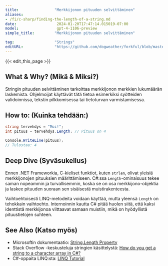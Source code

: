 ```yaml
---
title:                "Merkkijonon pituuden selvittäminen"
aliases:
- /fi/c-sharp/finding-the-length-of-a-string.md
date:                  2024-01-20T17:47:14.015019-07:00
model:                 gpt-4-1106-preview
simple_title:         "Merkkijonon pituuden selvittäminen"

tag:                  "Strings"
editURL:              "https://github.com/dogweather/forkful/blob/master/content/fi/c-sharp/finding-the-length-of-a-string.md"
---
```


{{< edit_this_page >}}

## What & Why? (Mikä & Miksi?)
Stringin pituuden selvittäminen tarkoittaa merkkijonon merkkien lukumäärän laskemista. Ohjelmoijat käyttävät tätä tietoa esimerkiksi syötteiden validoinnissa, tekstin pilkkomisessa tai tietoturvan varmistamisessa.

## How to: (Kuinka tehdään:)
```C#
string tervehdys = "Moi!";
int pituus = tervehdys.Length; // Pituus on 4

Console.WriteLine(pituus); 
// Tulostaa: 4
```

## Deep Dive (Syväsukellus)
Ennen .NET Frameworkia, C-kieliset funktiot, kuten `strlen`, olivat yleisiä merkkijonojen pituuksien määrittämiseen. C#:ssa `Length`-ominaisuus tekee saman nopeammin ja turvallisemmin, koska se on osa merkkijono-objektia ja laskee pituuden suoraan sen sisäisestä muistirakenteesta.

Vaihtoehtoisesti LINQ-metodeita voidaan käyttää, mutta yleensä `Length` on tehokkain vaihtoehto. Internoinnin kautta C# pitää huolen siitä, että kaksi identtistä merkkijonoa viittaavat samaan muistiin, mikä on hyödyllistä pituustietojen suhteen.

## See Also (Katso myös)
- Microsoftin dokumentaatio: [String.Length Property](https://docs.microsoft.com/en-us/dotnet/api/system.string.length)
- Stack Overflow -keskusteluja stringien käsittelystä: [How do you get a string to a character array in C#?](https://stackoverflow.com/questions/4734116/find-the-length-of-an-array)
- C#-oppaita LINQ:sta: [LINQ Tutorial](https://www.tutorialsteacher.com/linq)
